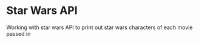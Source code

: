 # Star Wars API

Working with star wars API to print out star wars characters of each movie passed in
